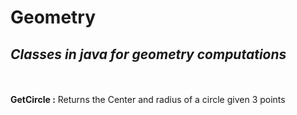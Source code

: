 # Geometry
<i>Classes in java for geometry computations</i>
-----------------------------------------------------------------------------------------------------------------
<br></br>
<b>GetCircle :</b> Returns the Center and radius of a circle given 3 points
